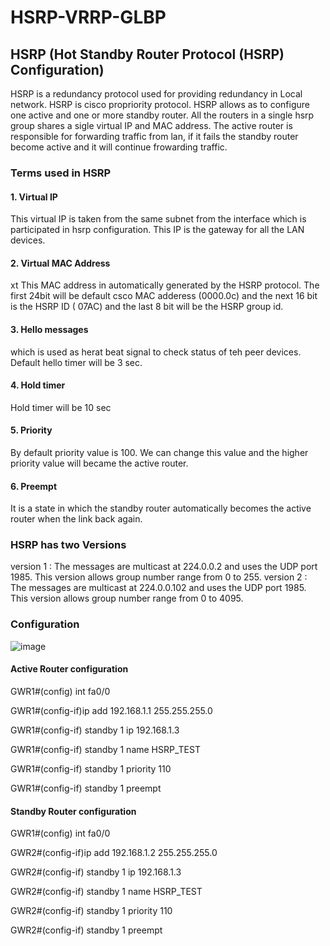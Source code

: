 # HSRP-VRRP-GLBP

## HSRP (Hot Standby Router Protocol (HSRP) Configuration)

HSRP is a redundancy protocol used for providing redundancy in Local network. HSRP is cisco propriority protocol. 
HSRP allows as to configure one active and one or more standby router. All the routers in a single hsrp group shares a sigle virtual IP and MAC address.
The active router is responsible for forwarding traffic from lan, if it fails the standby router become active and it will continue frowarding traffic.

### Terms used in HSRP
#### 1. Virtual IP
This virtual IP is taken from the same subnet from the interface which is participated in hsrp configuration. This IP is the gateway for all the LAN devices.
#### 2. Virtual MAC Address
xt This MAC address in automatically generated by the HSRP protocol. The first 24bit will be default csco MAC adderess (0000.0c) and the next 16 bit is the HSRP ID ( 07AC) and the last 8 bit will be the HSRP group id.
#### 3. Hello messages 
which is used as herat beat signal to check status of teh peer devices. Default hello timer will be 3 sec.
#### 4. Hold timer
Hold timer will be 10 sec
#### 5. Priority
By default priority value is 100. We can change this value and the higher priority value will became the active router.
#### 6. Preempt
It is a state in which the standby router automatically becomes the active router when the link back again.
### HSRP has two Versions
version 1 : The messages are multicast at 224.0.0.2 and uses the UDP port 1985. This version allows group number range from 0 to 255.
version 2 : The messages are multicast at 224.0.0.102 and uses the UDP port 1985. This version allows group number range from 0 to 4095.

### Configuration

![image](https://user-images.githubusercontent.com/49310101/118526316-bd421c00-b75d-11eb-9d3c-7b1a348ad030.png)

#### Active Router configuration

GWR1#(config) int fa0/0

GWR1#(config-if)ip add 192.168.1.1 255.255.255.0

GWR1#(config-if) standby 1 ip 192.168.1.3

GWR1#(config-if) standby 1 name HSRP_TEST

GWR1#(config-if) standby 1 priority 110

GWR1#(config-if) standby 1 preempt

#### Standby Router configuration

GWR1#(config) int fa0/0

GWR2#(config-if)ip add 192.168.1.2 255.255.255.0

GWR2#(config-if) standby 1 ip 192.168.1.3

GWR2#(config-if) standby 1 name HSRP_TEST

GWR2#(config-if) standby 1 priority 110

GWR2#(config-if) standby 1 preempt
